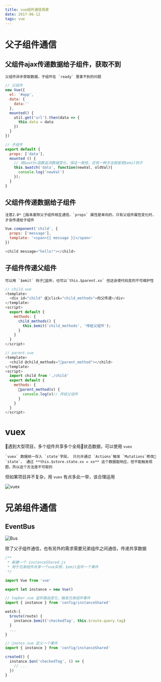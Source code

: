 ```yaml
---
title: vue组件通信场景
date: 2017-06-12
tags: vue
---
```


# 父子组件通信
## 父组件ajax传递数据给子组件，获取不到
    父组件异步获取数据，子组件在 `ready` 里拿不到的问题
```js
// 父组件
new Vue({
  el: '#app',
  data: {
    data:''
  },
  mounted() {
    util.get('url').then(data => {
      this.data = data
    })
  }
})

// 子组件
export default {
  props: ['data'],
  mounted () {
    // 用$wathc函数监测数据变化，保证一致性，还有一种方法就是用$emit钩子
    this.$watch('data', function(newVal, oldVal){
      console.log('newVal')
    });
  }
}

```
## 父组件传递数据给子组件

    注意2.0* 版本废除父子组件相互通信，`props` 属性是单向的，只有父组件属性变化时，才会传递给子组件

```js
Vue.component('child', {
  props: ['message'],
  template: '<span>{{ message }}</span>'
})

<child message="hello!"></child>
```

## 子组件传递父组件

    可以用 `$emit` 钩子监听，也可以`this.$parent.xx` 但这会使代码变的不可维护性

```js
// child.vue
<template>
  <div id="child" @click="child_methods">向父传递</div>
</template>
<script>
  export default {
    methods: {
      child_methods() {
        this.$emit('child_methods', '传给父组件');
      }
    }
  }
</script>

// parent.vue
<template>
  <child @child_methods="parent_method"></child>
</template>
<script>
  import child from './child'
  export default {
    methods: {
      parent_method(v) {
        console.log(v)// 传给父组件
      }
    }
  }
</script>
```

# vuex
遇到大型项目，多个组件共享多个全局状态数据，可以使用 `vuex`

    `vuex` 数据统一存入 `state`字段， 只允许通过 `Actions`触发 `Mutations`修改 `state`， 通过 **this.$store.state.xx = xx** 这个数据能响应，但不能触发视图，所以这个方法是不可取的

但如果项目并不复杂，用 `vuex` 有点多此一举，该合理运用

![vuex](https://ohv0hyr4v.qnssl.com/vuex.png)

# 兄弟组件通信
## EventBus
![Bus](https://ohv0hyr4v.qnssl.com/687474703a2f2f696d6731372e706f636f2e636e2f6d79706f636f2f6d7970686f746f2f32303135303530312f32312f31373335363236333432303135303530313231323134383038312e706e673f31303234783338335f313230.png)

除了父子组件通信，也有另外的需求需要兄弟组件之间通信，传递共享数据

```js
/**
 * 新建一个 instanceShared.js
 * 用于兄弟组件共享一个vue实例，$emit监听一个事件
 */

import Vue from 'vue'

export let instance = new Vue()
```

```js
// topbar.vue 监听路由变化，触发兄弟组件事件
import { instance } from 'config/instanceShared'

watch:{
  $route(route) {
    instance.$emit('checkedTag', this.$route.query.tag)
  }
  ...
}
```

```js
// notes.vue 定义一个事件
import { instance } from 'config/instanceShared'

created() {
  instance.$on('checkedTag', () => {
    // ...
  })
}

```

